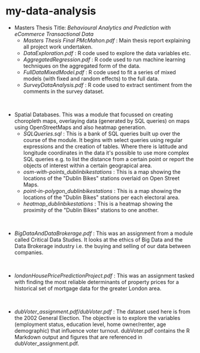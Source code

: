 # my-data-analysis


* Masters Thesis Title: *Behavioural Analytics and Prediction with eCommerce Transactional Data*
  - *Masters Thesis Final PMcMahon.pdf* : Main thesis report explaining all project work undertaken.
  - *DataExploration.pdf* : R code used to explore the data variables etc.
  - *AggregatedRegression.pdf* : R code used to run machine learning techniques on the aggregated form of the data.
  - *FullDataMixedModel.pdf* : R code used to fit a series of mixed models (with fixed and random effects) to the full data.
  - *SurveyDataAnalysis.pdf* : R code used to extract sentiment from the comments in the survey dataset.
<br>

* Spatial Databases. This was a module that focussed on creating choropleth maps, overlaying data (generated by SQL queries) on maps using OpenStreetMaps and also heatmap generation.
  - *SQLQueries.sql* : This is a bank of SQL queries built up over the course of the module. It begins with select queries using regular expressions and the creation of tables. Where there is latitude and longitude coordinates in the data it's possible to use more complex SQL queries e.g. to list the distance from a certain point or report the objects of interest within a certain geograpical area.
  - *osm-with-points_dublinbikestations* : This is a map showing the locations of the "Dublin Bikes" stations overlaid on Open Street Maps.
  - *point-in-polygon_dublinbikestations* : This is a map showing the locations of the "Dublin Bikes" stations per each electoral area.
  - *heatmap_dublinbikestations* : This is a heatmap showing the proximity of the "Dublin Bikes" stations to one another.
<br>

* *BigDataAndDataBrokerage.pdf* : This was an assignment from a module called Critical Data Studies. It looks at the ethics of Big Data and the Data Brokerage industry i.e. the buying and selling of our data between companies.
<br>

* *londonHousePricePredictionProject.pdf* : This was an assignment tasked with finding the most reliable determinants of property prices for a historical set of mortgage data for the greater London area.
<br>

* *dubVoter_assignment.pdf/dubVoter.pdf* : The dataset used here is from the 2002 General Election. The objective is to explore the variables (employment status, education level, home owner/renter, age demographic) that influence voter turnout. dubVoter.pdf contains the R Markdown output and figures that are referenced in dubVoter_assignment.pdf.
<br>
